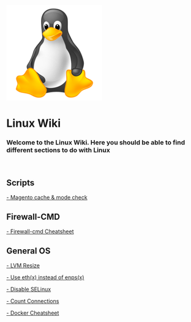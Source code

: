 <img src="https://github.com/Ashdf1992/wiki/blob/main/assets/images/linux-icon-28163.png" width="250"/>

# Linux Wiki
### Welcome to the Linux Wiki. Here you should be able to find different sections to do with Linux

<br>

## Scripts
[- Magento cache & mode check](https://github.com/Ashdf1992/wiki/blob/main/assets/pages/Linux/MagentoModeCheck.md)
<br>

## Firewall-CMD
[- Firewall-cmd Cheatsheet](https://github.com/Ashdf1992/wiki/blob/main/assets/pages/Linux/FirewallCMD-Cheatsheet.md)
<br>

## General OS
[- LVM Resize](https://github.com/Ashdf1992/wiki/blob/main/assets/pages/Linux/LVM_Resize.md)

[- Use eth(x) instead of enps(x)](https://github.com/Ashdf1992/wiki/blob/main/assets/pages/Linux/enps0toeth0.md)

[- Disable SELinux](https://github.com/Ashdf1992/wiki/blob/main/assets/pages/Linux/disable-selinux.md)

[- Count Connections](https://github.com/Ashdf1992/wiki/blob/main/assets/pages/Linux/CountConnections.md)

[- Docker Cheatsheet](https://github.com/Ashdf1992/wiki/blob/main/assets/pages/Linux/DockerCheatSheet.md)
<br>
